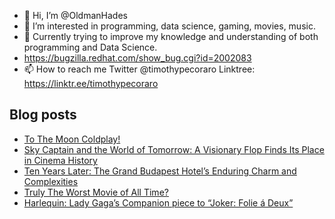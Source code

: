 - 👋 Hi, I’m @OldmanHades
- 👀 I’m interested in programming, data science, gaming, movies, music.
- 🌱 Currently trying to improve my knowledge and understanding of both programming and Data Science.
- https://bugzilla.redhat.com/show_bug.cgi?id=2002083
- 📫 How to reach me Twitter @timothypecoraro
Linktree: https://linktr.ee/timothypecoraro

## Blog posts
<!-- BLOG-POST-LIST:START -->
- [To The Moon Coldplay!](https://medium.com/@timothypecoraro/to-the-moon-coldplay-b82d4a6c2324?source=rss-5097f5c9b801------2)
- [Sky Captain and the World of Tomorrow: A Visionary Flop Finds Its Place in Cinema History](https://medium.com/@timothypecoraro/sky-captain-and-the-world-of-tomorrow-a-visionary-flop-finds-its-place-in-cinema-history-88e89d2628f5?source=rss-5097f5c9b801------2)
- [Ten Years Later: The Grand Budapest Hotel’s Enduring Charm and Complexities](https://medium.com/@timothypecoraro/ten-years-later-the-grand-budapest-hotels-enduring-charm-and-complexities-68ac6af11854?source=rss-5097f5c9b801------2)
- [Truly The Worst Movie of All Time?](https://medium.com/@timothypecoraro/who-trapped-me-by-watching-this-70830a076ac2?source=rss-5097f5c9b801------2)
- [Harlequin: Lady Gaga’s Companion piece to “Joker: Folie á Deux”](https://medium.com/@timothypecoraro/harlequin-lady-gagas-companion-piece-to-joker-folie-%C3%A1-deux-fd88c2bcb144?source=rss-5097f5c9b801------2)
<!-- BLOG-POST-LIST:END -->
